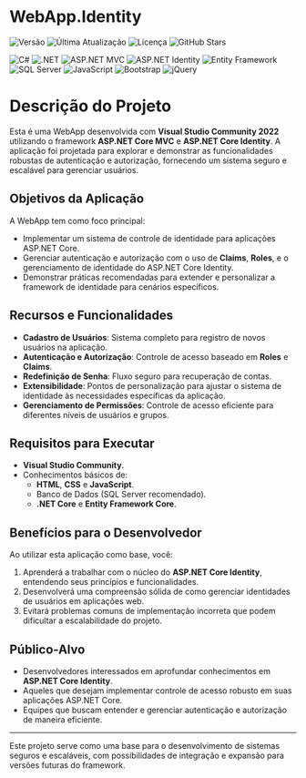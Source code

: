 # WebApp.Identity
![Versão](https://img.shields.io/badge/versão-1.0.0-blue) 
![Última Atualização](https://img.shields.io/github/last-commit/DiegoMaiaSantos/WebApp.Identity) 
![Licença](https://img.shields.io/github/license/DiegoMaiaSantos/WebApp.Identity) 
![GitHub Stars](https://img.shields.io/github/stars/DiegoMaiaSantos/WebApp.Identity?style=social)

![C#](https://img.shields.io/badge/C%23-239120?style=flat&logo=c-sharp&logoColor=white&color=239120)
![.NET](https://img.shields.io/badge/.NET-512BD4?style=flat&logo=dotnet&logoColor=white&color=512BD4)
![ASP.NET MVC](https://img.shields.io/badge/ASP.NET%20MVC-512BD4?style=flat&logo=dotnet&logoColor=white)
![ASP.NET Identity](https://img.shields.io/badge/ASP.NET%20Identity-512BD4?style=flat&logo=dotnet&logoColor=white)
![Entity Framework](https://img.shields.io/badge/Entity%20Framework-512BD4?style=flat&logo=dotnet&logoColor=white)
![SQL Server](https://img.shields.io/badge/SQL%20Server-CC2927?style=flat&logo=microsoft-sql-server&logoColor=white)
![JavaScript](https://img.shields.io/badge/JavaScript-F7DF1E?style=flat&logo=javascript&logoColor=black)
![Bootstrap](https://img.shields.io/badge/Bootstrap-563D7C?style=flat&logo=bootstrap&logoColor=white)
![jQuery](https://img.shields.io/badge/jQuery-0769AD?style=flat&logo=jquery&logoColor=white)
#
# Descrição do Projeto

Esta é uma WebApp desenvolvida com **Visual Studio Community 2022** utilizando o framework **ASP.NET Core MVC** e **ASP.NET Core Identity**. A aplicação foi projetada para explorar e demonstrar as funcionalidades robustas de autenticação e autorização, fornecendo um sistema seguro e escalável para gerenciar usuários.

## Objetivos da Aplicação

A WebApp tem como foco principal:
- Implementar um sistema de controle de identidade para aplicações ASP.NET Core.
- Gerenciar autenticação e autorização com o uso de **Claims**, **Roles**, e o gerenciamento de identidade do ASP.NET Core Identity.
- Demonstrar práticas recomendadas para extender e personalizar a framework de identidade para cenários específicos.

## Recursos e Funcionalidades

- **Cadastro de Usuários**: Sistema completo para registro de novos usuários na aplicação.
- **Autenticação e Autorização**: Controle de acesso baseado em **Roles** e **Claims**.
- **Redefinição de Senha**: Fluxo seguro para recuperação de contas.
- **Extensibilidade**: Pontos de personalização para ajustar o sistema de identidade às necessidades específicas da aplicação.
- **Gerenciamento de Permissões**: Controle de acesso eficiente para diferentes níveis de usuários e grupos.

## Requisitos para Executar

- **Visual Studio Community**.
- Conhecimentos básicos de:
  - **HTML**, **CSS** e **JavaScript**.
  - Banco de Dados (SQL Server recomendado).
  - **.NET Core** e **Entity Framework Core**.

## Benefícios para o Desenvolvedor

Ao utilizar esta aplicação como base, você:
1. Aprenderá a trabalhar com o núcleo do **ASP.NET Core Identity**, entendendo seus princípios e funcionalidades.
2. Desenvolverá uma compreensão sólida de como gerenciar identidades de usuários em aplicações web.
3. Evitará problemas comuns de implementação incorreta que podem dificultar a escalabilidade do projeto.

## Público-Alvo

- Desenvolvedores interessados em aprofundar conhecimentos em **ASP.NET Core Identity**.
- Aqueles que desejam implementar controle de acesso robusto em suas aplicações ASP.NET Core.
- Equipes que buscam entender e gerenciar autenticação e autorização de maneira eficiente.

---

Este projeto serve como uma base para o desenvolvimento de sistemas seguros e escaláveis, com possibilidades de integração e expansão para versões futuras do framework.


